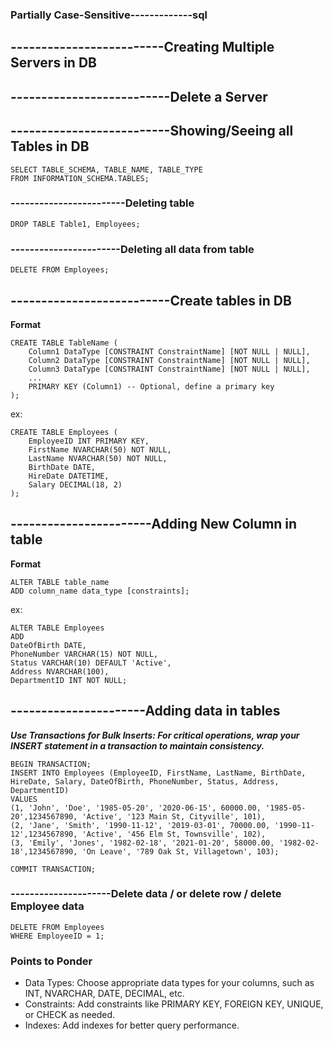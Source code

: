 ### Partially Case-Sensitive-------------sql

## -------------------------Creating Multiple Servers in DB


##  --------------------------Delete a Server



## --------------------------Showing/Seeing all Tables in DB

```
SELECT TABLE_SCHEMA, TABLE_NAME, TABLE_TYPE
FROM INFORMATION_SCHEMA.TABLES;
```
### ------------------------Deleting table
```
DROP TABLE Table1, Employees;
```

### -----------------------Deleting all data from table
```
DELETE FROM Employees;
```

## --------------------------Create tables in DB

**Format**
```
CREATE TABLE TableName (
    Column1 DataType [CONSTRAINT ConstraintName] [NOT NULL | NULL],
    Column2 DataType [CONSTRAINT ConstraintName] [NOT NULL | NULL],
    Column3 DataType [CONSTRAINT ConstraintName] [NOT NULL | NULL],
    ...
    PRIMARY KEY (Column1) -- Optional, define a primary key
);
```

ex:
```
CREATE TABLE Employees (
    EmployeeID INT PRIMARY KEY,
    FirstName NVARCHAR(50) NOT NULL,
    LastName NVARCHAR(50) NOT NULL,
    BirthDate DATE,
    HireDate DATETIME,
    Salary DECIMAL(18, 2)
);
```

## -----------------------Adding New Column in table

**Format**
```
ALTER TABLE table_name
ADD column_name data_type [constraints];
```

ex:
```
ALTER TABLE Employees
ADD 
DateOfBirth DATE,	
PhoneNumber VARCHAR(15) NOT NULL,
Status VARCHAR(10) DEFAULT 'Active',
Address NVARCHAR(100),
DepartmentID INT NOT NULL;
```
## ----------------------Adding data in tables
***Use Transactions for Bulk Inserts: For critical operations, wrap your INSERT statement in a transaction to maintain consistency.***
```
BEGIN TRANSACTION;
INSERT INTO Employees (EmployeeID, FirstName, LastName, BirthDate, HireDate, Salary, DateOfBirth, PhoneNumber, Status, Address, DepartmentID)
VALUES 
(1, 'John', 'Doe', '1985-05-20', '2020-06-15', 60000.00, '1985-05-20',1234567890, 'Active', '123 Main St, Cityville', 101),
(2, 'Jane', 'Smith', '1990-11-12', '2019-03-01', 70000.00, '1990-11-12',1234567890, 'Active', '456 Elm St, Townsville', 102),
(3, 'Emily', 'Jones', '1982-02-18', '2021-01-20', 58000.00, '1982-02-18',1234567890, 'On Leave', '789 Oak St, Villagetown', 103);

COMMIT TRANSACTION;
```

### ---------------------Delete data / or delete row / delete Employee data
```
DELETE FROM Employees
WHERE EmployeeID = 1;
```

### Points to Ponder
- Data Types: Choose appropriate data types for your columns, such as INT, NVARCHAR, DATE, DECIMAL, etc.
- Constraints: Add constraints like PRIMARY KEY, FOREIGN KEY, UNIQUE, or CHECK as needed.
- Indexes: Add indexes for better query performance.
